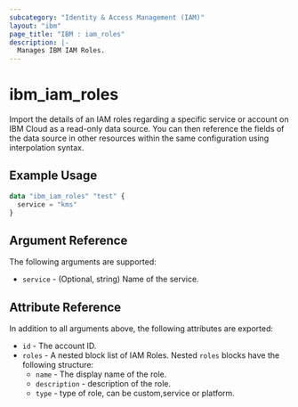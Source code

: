 ```yaml
---
subcategory: "Identity & Access Management (IAM)"
layout: "ibm"
page_title: "IBM : iam_roles"
description: |-
  Manages IBM IAM Roles.
---
```


# ibm\_iam_roles

Import the details of an IAM roles regarding a specific service or account on IBM Cloud as a read-only data source. You can then reference the fields of the data source in other resources within the same configuration using interpolation syntax.

## Example Usage

```terraform
data "ibm_iam_roles" "test" {
  service = "kms"
}
```

## Argument Reference

The following arguments are supported:

* `service` - (Optional, string) Name of the service.

## Attribute Reference

In addition to all arguments above, the following attributes are exported:

* `id` - The account ID.
* `roles` - A nested block list of IAM Roles. Nested `roles` blocks have the following structure:
  * `name` - The display name of the role.
  * `description` -  description of the role.
  * `type` -  type of role, can be custom,service or platform.



  
